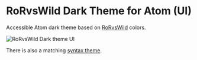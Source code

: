 # RoRvsWild Dark Theme for Atom (UI)

Accessible Atom dark theme based on [RoRvsWild](https://www.rorvswild.com) colors.

![RoRvsWild Dark theme UI](https://basesecrete.com/rorvswild-theme/rorvswild-theme-atom-dark-ui3.png)

There is also a matching [syntax theme](https://github.com/BaseSecrete/rorvswild-theme-atom-dark-syntax).
